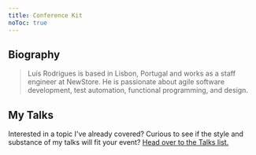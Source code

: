 ```yaml
---
title: Conference Kit
noToc: true
---
```


## Biography

> Luís Rodrigues is based in Lisbon, Portugal and works as a staff engineer at
> NewStore. He is passionate about agile software development, test automation,
> functional programming, and design.

## My Talks

Interested in a topic I've already covered? Curious to see if the style and
substance of my talks will fit your event? [Head over to the Talks list.](/talks/)
